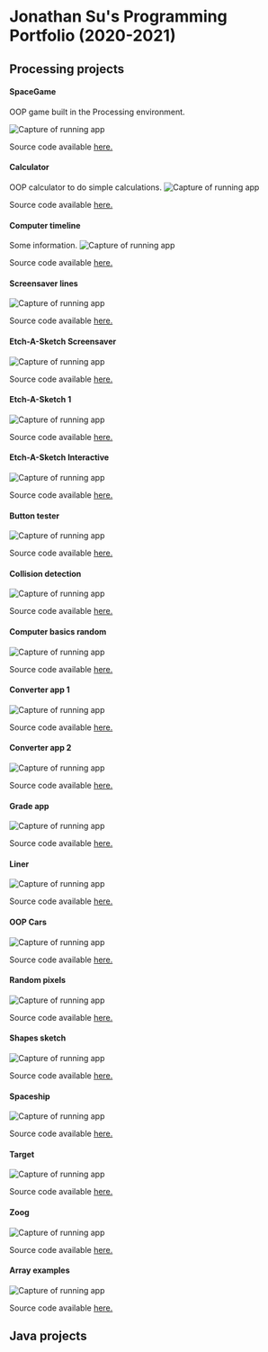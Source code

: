 # Jonathan Su's Programming Portfolio (2020-2021)

## Processing projects

#### SpaceGame
OOP game built in the Processing environment.

![Capture of running app](https://github.com/9661328/programming-1-portfolio/blob/gh-pages/images/SpaceGame.png)

Source code available [here.](https://github.com/9661328/programming-1-portfolio/tree/gh-pages/src/SpaceGame)

#### Calculator
OOP calculator to do simple calculations.
![Capture of running app](https://github.com/9661328/programming-1-portfolio/blob/gh-pages/images/calculator.png)

Source code available [here.](https://github.com/9661328/programming-1-portfolio/tree/gh-pages/src/calculator)

#### Computer timeline
Some information.
![Capture of running app](https://github.com/9661328/programming-1-portfolio/blob/gh-pages/images/computerTimeline.png)

Source code available [here.](https://github.com/9661328/programming-1-portfolio/tree/gh-pages/src/computerTimeline)

#### Screensaver lines
![Capture of running app](https://github.com/9661328/programming-1-portfolio/blob/gh-pages/images/screensaverLines.png)

Source code available [here.](https://github.com/9661328/programming-1-portfolio/tree/gh-pages/src/screensaverLines)

#### Etch-A-Sketch Screensaver
![Capture of running app](https://github.com/9661328/programming-1-portfolio/blob/gh-pages/images/etchASketchScreensaver.png)

Source code available [here.](https://github.com/9661328/programming-1-portfolio/tree/gh-pages/src/etchASketchScreensaver)

#### Etch-A-Sketch 1
![Capture of running app](https://github.com/9661328/programming-1-portfolio/blob/gh-pages/images/etchASketch.png)

Source code available [here.](https://github.com/9661328/programming-1-portfolio/tree/gh-pages/src/etchASketch)

#### Etch-A-Sketch Interactive
![Capture of running app](https://github.com/9661328/programming-1-portfolio/blob/gh-pages/images/etchASketchInteractive.png)

Source code available [here.](https://github.com/9661328/programming-1-portfolio/tree/gh-pages/src/etchASketchInteractive)


#### Button tester
![Capture of running app]()

Source code available [here.](https://github.com/9661328/programming-1-portfolio/tree/gh-pages/src/buttonTester)

#### Collision detection
![Capture of running app]()

Source code available [here.](https://github.com/9661328/programming-1-portfolio/tree/gh-pages/src/collisionDetection)

#### Computer basics random
![Capture of running app]()

Source code available [here.](https://github.com/9661328/programming-1-portfolio/tree/gh-pages/src/computerBasicsRandom)

#### Converter app 1
![Capture of running app]()

Source code available [here.](https://github.com/9661328/programming-1-portfolio/tree/gh-pages/src/converterApp)

#### Converter app 2
![Capture of running app]()

Source code available [here.](https://github.com/9661328/programming-1-portfolio/tree/gh-pages/src/converterApp2)

#### Grade app
![Capture of running app]()

Source code available [here.](https://github.com/9661328/programming-1-portfolio/tree/gh-pages/src/gradeApp)

#### Liner
![Capture of running app]()

Source code available [here.](https://github.com/9661328/programming-1-portfolio/tree/gh-pages/src/liner)

#### OOP Cars
![Capture of running app]()

Source code available [here.](https://github.com/9661328/programming-1-portfolio/tree/gh-pages/src/oopCars)

#### Random pixels
![Capture of running app]()

Source code available [here.](https://github.com/9661328/programming-1-portfolio/tree/gh-pages/src/randomPixels)

#### Shapes sketch
![Capture of running app]()

Source code available [here.](https://github.com/9661328/programming-1-portfolio/tree/gh-pages/src/shapesSketch)

#### Spaceship
![Capture of running app]()

Source code available [here.](https://github.com/9661328/programming-1-portfolio/tree/gh-pages/src/spaceship)

#### Target
![Capture of running app]()

Source code available [here.](https://github.com/9661328/programming-1-portfolio/tree/gh-pages/src/target)

#### Zoog
![Capture of running app]()

Source code available [here.](https://github.com/9661328/programming-1-portfolio/tree/gh-pages/src/zoog)

#### Array examples
![Capture of running app]()

Source code available [here.](https://github.com/9661328/programming-1-portfolio/tree/gh-pages/src/arraysExample)


## Java projects
 
